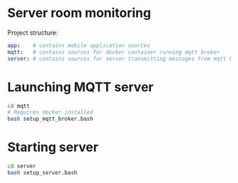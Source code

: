 # Server room monitoring

Project structure:

```yaml
app:    # contains mobile application sources
mqtt:   # contains sources for docker container running mqtt broker
server: # contains sources for server transmitting messages from mqtt broker to database
```


# Launching MQTT server

```sh
cd mqtt
# Requires docker installed
bash setup_mqtt_broker.bash
```

# Starting server

```sh
cd server
bash setup_server.bash
```